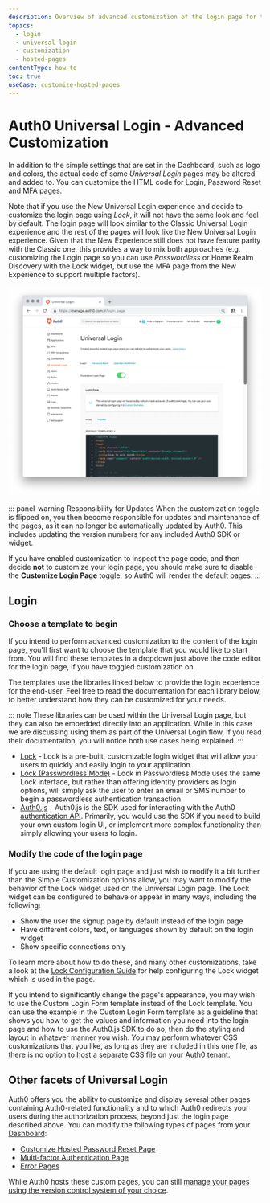 ```yaml
---
description: Overview of advanced customization of the login page for the Universal Login classic experience.
topics:
  - login
  - universal-login
  - customization
  - hosted-pages
contentType: how-to
toc: true
useCase: customize-hosted-pages
---
```

# Auth0 Universal Login - Advanced Customization

In addition to the simple settings that are set in the Dashboard, such as logo and colors, the actual code of some <dfn data-key="universal-login">Universal Login</dfn> pages may be altered and added to. You can customize the HTML code for Login, Password Reset and MFA pages.

Note that if you use the New Universal Login experience and decide to customize the login page using <dfn data-key="lock">Lock</dfn>, it will not have the same look and feel by default. The login page will look similar to the Classic Universal Login experience and the rest of the pages will look like the New Universal Login experience. Given that the New Experience still does not have feature parity with the Classic one, this provides a way to mix both approaches (e.g. customizing the Login page so you can use <dfn data-key="passwordless">Passwordless</dfn> or Home Realm Discovery with the Lock widget, but use the MFA page from the New Experience to support multiple factors).

![Login Page](/media/articles/universal-login/login.png)

::: panel-warning Responsibility for Updates
When the customization toggle is flipped on, you then become responsible for updates and maintenance of the pages, as it can no longer be automatically updated by Auth0. This includes updating the version numbers for any included Auth0 SDK or widget.

If you have enabled customization to inspect the page code, and then decide **not** to customize your login page, you should make sure to disable the **Customize Login Page** toggle, so Auth0 will render the default pages.
:::

## Login

### Choose a template to begin

If you intend to perform advanced customization to the content of the login page, you'll first want to choose the template that you would like to start from. You will find these templates in a dropdown just above the code editor for the login page, if you have toggled customization on. 

The templates use the libraries linked below to provide the login experience for the end-user. Feel free to read the documentation for each library below, to better understand how they can be customized for your needs. 

::: note
These libraries can be used within the Universal Login page, but they can also be embedded directly into an application. While in this case we are discussing using them as part of the Universal Login flow, if you read their documentation, you will notice both use cases being explained.
:::

- [Lock](/libraries/lock) - Lock is a pre-built, customizable login widget that will allow your users to quickly and easily login to your application.
- [Lock (Passwordless Mode)](/libraries/lock/v11#passwordless) - Lock in Passwordless Mode uses the same Lock interface, but rather than offering identity providers as login options, will simply ask the user to enter an email or SMS number to begin a passwordless authentication transaction.
- [Auth0.js](/libraries/auth0js) - Auth0.js is the SDK used for interacting with the Auth0 [authentication API](/api/authentication). Primarily, you would use the SDK if you need to build your own custom login UI, or implement more complex functionality than simply allowing your users to login. 


### Modify the code of the login page

If you are using the default login page and just wish to modify it a bit further than the Simple Customization options allow, you may want to modify the behavior of the Lock widget used on the Universal Login page. The Lock widget can be configured to behave or appear in many ways, including the following:

- Show the user the signup page by default instead of the login page
- Have different colors, text, or languages shown by default on the login widget
- Show specific connections only

To learn more about how to do these, and many other customizations, take a look at the [Lock Configuration Guide](/libraries/lock/v11/configuration) for help configuring the Lock widget which is used in the page.

If you intend to significantly change the page's appearance, you may wish to use the Custom Login Form template instead of the Lock template. You can use the example in the Custom Login Form template as a guideline that shows you how to get the values and information you need into the login page and how to use the Auth0.js SDK to do so, then do the styling and layout in whatever manner you wish. You may perform whatever CSS customizations that you like, as long as they are included in this one file, as there is no option to host a separate CSS file on your Auth0 tenant.

## Other facets of Universal Login

Auth0 offers you the ability to customize and display several other pages containing Auth0-related functionality and to which Auth0 redirects your users during the authorization process, beyond just the login page described above. You can modify the following types of pages from your [Dashboard](${manage_url}):

* [Customize Hosted Password Reset Page](/universal-login/password-reset)
* [Multi-factor Authentication Page](/universal-login/multifactor-authentication)
* [Error Pages](/universal-login/error-pages)

While Auth0 hosts these custom pages, you can still [manage your pages using the version control system of your choice](/universal-login/version-control).
